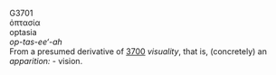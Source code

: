 G3701  
ὀπτασία  
optasia  
*op-tas-ee‘-ah*  
From a presumed derivative of [3700](g3700) *visuality*, that is,
(concretely) an *apparition:* - vision.  
